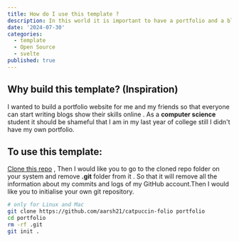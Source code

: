 ```yaml
---
title: How do I use this template ?
description: In this world it is important to have a portfolio and a blog whether you're student , working employee or retired superhuman.
date: '2024-07-30'
categories:
  - template
  - Open Source
  - svelte
published: true
---
```


## Why build this template? **(Inspiration)**

I wanted to build a portfolio website for me and my friends so that everyone can start writing blogs show their skills online . As a **computer science** student it should be shameful that I am in my last year of college still I didn't have my own portfolio.

## To use this template:

[Clone this repo](https://github.com/aarsh21/aarsh-xyz) , Then I would like you to go to the cloned repo folder on your system and remove **.git** folder from it . So that it will remove all the information about my commits and logs of my GitHub account.Then I would like you to initialise your own git repository.

```bash
# only for Linux and Mac
git clone https://github.com/aarsh21/catpuccin-folio portfolio
cd portfolio
rm -rf .git
git init .
```

<!-- TODO: complete this tutorial -->
